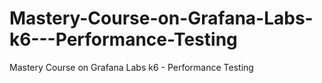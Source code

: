 # Mastery-Course-on-Grafana-Labs-k6---Performance-Testing
Mastery Course on Grafana Labs k6 - Performance Testing
